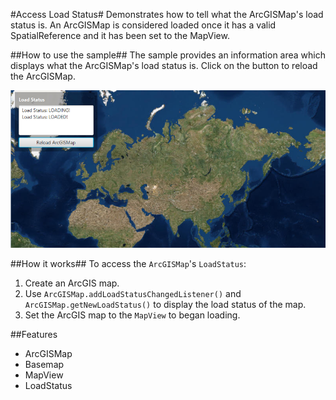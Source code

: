 #Access Load Status#
Demonstrates how to tell what the ArcGISMap's load status is. An ArcGISMap is considered loaded once it has a valid SpatialReference and it has been set to the MapView.

##How to use the sample##
The sample provides an information area which displays what the ArcGISMap's load status is. Click on the button to reload the ArcGISMap.

![](AccessLoadStatus.png)

##How it works##
To access the `ArcGISMap`'s `LoadStatus`:

1. Create an ArcGIS map.
2. Use `ArcGISMap.addLoadStatusChangedListener()` and `ArcGISMap.getNewLoadStatus()` to display the load status of the map.
3. Set the ArcGIS map to the `MapView` to began loading.

##Features
- ArcGISMap 
- Basemap
- MapView
- LoadStatus
